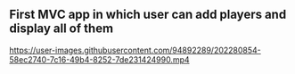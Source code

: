 ## First MVC app in which user can add players and display all of them

https://user-images.githubusercontent.com/94892289/202280854-58ec2740-7c16-49b4-8252-7de231424990.mp4

